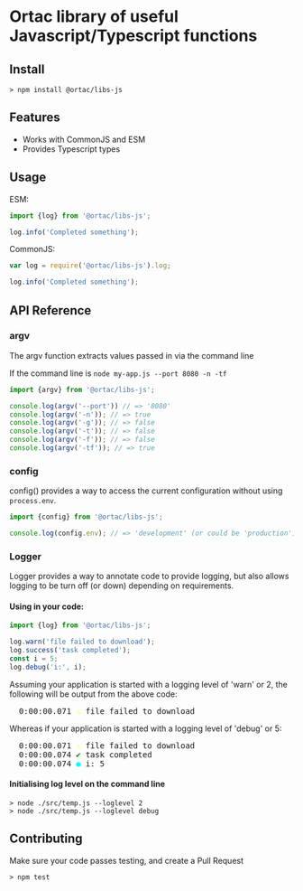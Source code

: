 # Ortac library of useful Javascript/Typescript functions

## Install

```console
> npm install @ortac/libs-js
```

## Features

- Works with CommonJS and ESM
- Provides Typescript types

## Usage
ESM:
```js
import {log} from '@ortac/libs-js';

log.info('Completed something');
```

CommonJS:
```js
var log = require('@ortac/libs-js').log;

log.info('Completed something');
```

## API Reference

### argv

The argv function extracts values passed in via the command line

If the command line is `node my-app.js --port 8080 -n -tf`

```js
import {argv} from '@ortac/libs-js';

console.log(argv('--port')) // => '8080'
console.log(argv('-n')); // => true
console.log(argv('-g')); // => false
console.log(argv('-t')); // => false
console.log(argv('-f')); // => false
console.log(argv('-tf')); // => true
```

### config

config() provides a way to access the current configuration without using `process.env`.

```js
import {config} from '@ortac/libs-js';

console.log(config.env); // => 'development' (or could be 'production') 
```

### Logger

Logger provides a way to annotate code to provide logging, but also allows logging to be turn off (or down) depending on requirements.

#### Using in your code:

```js
import {log} from '@ortac/libs-js';

log.warn('file failed to download');
log.success('task completed');
const i = 5;
log.debug('i:', i);
```

Assuming your application is started with a logging level of 'warn' or 2, the following will be output from the above code:

<pre style="background-color: Night;">
  0:00:00.071 <span style="color:yellow;">⚠</span> file failed to download
</pre>

Whereas if your application is started with a logging level of 'debug' or 5:

<pre style="background-color: Night;">
  0:00:00.071 <span style="color:yellow;">⚠</span> file failed to download
  0:00:00.074 <span style="color:green;">✔</span> task completed
  0:00:00.074 <span style="color:cyan;">●</span> i: 5
</pre>

#### Initialising log level on the command line

```command
> node ./src/temp.js --loglevel 2
> node ./src/temp.js --loglevel debug
```

## Contributing

Make sure your code passes testing, and create a Pull Request
```console
> npm test
```